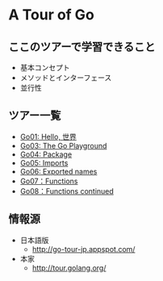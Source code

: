 A Tour of Go
============

## ここのツアーで学習できること ##

* 基本コンセプト
* メソッドとインターフェース
* 並行性

## ツアー一覧

* [Go01: Hello, 世界](01/README.md)
* [Go03: The Go Playground](03/README.md)
* [Go04: Package](04/README.md)
* [Go05: Imports](05/README.md)
* [Go06: Exported names](06/README.md)
* [Go07：Functions](07/README.md)
* [Go08：Functions continued](08/README.md)

## 情報源 ##

* 日本語版
    * http://go-tour-jp.appspot.com/
* 本家
    * http://tour.golang.org/



